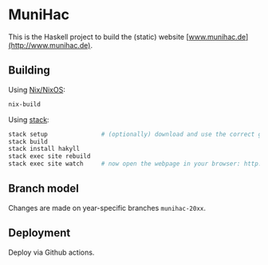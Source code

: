 # MuniHac

This is the Haskell project to build the (static) website [www.munihac.de](http://www.munihac.de).

## Building

Using [Nix/NixOS](https://nixos.org/):

```sh
nix-build
```

Using [stack](https://www.haskellstack.org):

```bash
stack setup               # (optionally) download and use the correct ghc version
stack build
stack install hakyll
stack exec site rebuild
stack exec site watch     # now open the webpage in your browser: http://localhost:8000/
```

## Branch model

Changes are made on year-specific branches `munihac-20xx`.

## Deployment

Deploy via Github actions.
